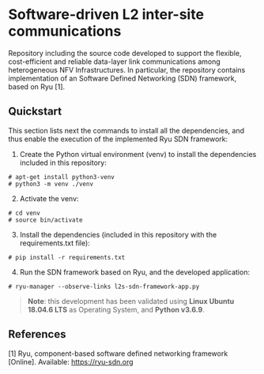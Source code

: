 # Software-driven L2 inter-site communications
Repository including the source code developed to support the flexible, cost-efficient and reliable data-layer link communications among heterogeneous NFV Infrastructures. In particular, the repository contains implementation of an Software Defined Networking (SDN) framework, based on Ryu [1].  


## Quickstart

This section lists next the commands to install all the dependencies, and thus enable the execution of the implemented Ryu SDN framework:

1. Create the Python virtual environment (venv) to install the dependencies included in this repository:
```
# apt-get install python3-venv
# python3 -m venv ./venv
```

2. Activate the venv:
```
# cd venv
# source bin/activate
```

3. Install the dependencies (included in this repository with the requirements.txt file):
```
# pip install -r requirements.txt
```
 
4. Run the SDN framework based on Ryu, and the developed application:
````
# ryu-manager --observe-links l2s-sdn-framework-app.py
````

> **Note**:
> this development has been validated using **Linux Ubuntu 18.04.6 LTS** as Operating System, and **Python v3.6.9**. 

## References
[1] Ryu, component-based software defined networking framework [Online]. Available: https://ryu-sdn.org
